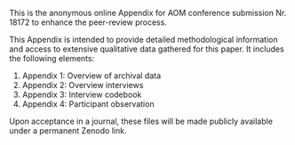 This is the anonymous online Appendix for AOM conference submission Nr. 18172 to enhance the peer-review process.  

This Appendix is intended to provide detailed methodological information and access to extensive qualitative data gathered for this paper. It includes the following elements: 
1.	Appendix 1: Overview of archival data 
2.	Appendix 2: Overview interviews 
3.	Appendix 3: Interview codebook 
4.	Appendix 4: Participant observation 

Upon acceptance in a journal, these files will be made publicly available under a permanent Zenodo link. 

